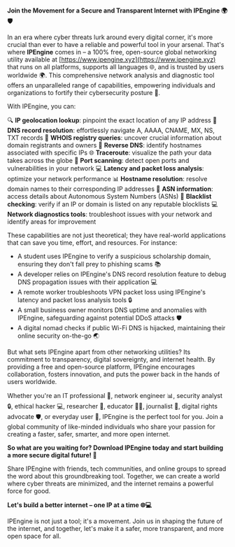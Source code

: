 **Join the Movement for a Secure and Transparent Internet with IPEngine 🌍🛡️**

In an era where cyber threats lurk around every digital corner, it's more crucial than ever to have a reliable and powerful tool in your arsenal. That's where **IPEngine** comes in – a 100% free, open-source global networking utility available at [https://www.ipengine.xyz](https://www.ipengine.xyz) that runs on all platforms, supports all languages 🌐, and is trusted by users worldwide 🌍. This comprehensive network analysis and diagnostic tool offers an unparalleled range of capabilities, empowering individuals and organizations to fortify their cybersecurity posture 🔐.

With IPEngine, you can:

🔍 **IP geolocation lookup**: pinpoint the exact location of any IP address
📡 **DNS record resolution**: effortlessly navigate A, AAAA, CNAME, MX, NS, TXT records
💬 **WHOIS registry queries**: uncover crucial information about domain registrants and owners
🔄 **Reverse DNS**: identify hostnames associated with specific IPs
🌐 **Traceroute**: visualize the path your data takes across the globe
🚀 **Port scanning**: detect open ports and vulnerabilities in your network
💻 **Latency and packet loss analysis**: optimize your network performance
📊 **Hostname resolution**: resolve domain names to their corresponding IP addresses
🔴 **ASN information**: access details about Autonomous System Numbers (ASNs)
🚫 **Blacklist checking**: verify if an IP or domain is listed on any reputable blocklists
💻 **Network diagnostics tools**: troubleshoot issues with your network and identify areas for improvement

These capabilities are not just theoretical; they have real-world applications that can save you time, effort, and resources. For instance:

* A student uses IPEngine to verify a suspicious scholarship domain, ensuring they don't fall prey to phishing scams 📚
* A developer relies on IPEngine's DNS record resolution feature to debug DNS propagation issues with their application 💻
* A remote worker troubleshoots VPN packet loss using IPEngine's latency and packet loss analysis tools 🔒
* A small business owner monitors DNS uptime and anomalies with IPEngine, safeguarding against potential DDoS attacks 🛡️
* A digital nomad checks if public Wi-Fi DNS is hijacked, maintaining their online security on-the-go 🌏

But what sets IPEngine apart from other networking utilities? Its commitment to transparency, digital sovereignty, and internet health. By providing a free and open-source platform, IPEngine encourages collaboration, fosters innovation, and puts the power back in the hands of users worldwide.

Whether you're an IT professional 🔧, network engineer 📊, security analyst 🔒, ethical hacker 💻, researcher 🎯, educator 👩‍🏫, journalist 📰, digital rights advocate 🛡️, or everyday user 🤖, IPEngine is the perfect tool for you. Join a global community of like-minded individuals who share your passion for creating a faster, safer, smarter, and more open internet.

**So what are you waiting for? Download IPEngine today and start building a more secure digital future! 🔩**

Share IPEngine with friends, tech communities, and online groups to spread the word about this groundbreaking tool. Together, we can create a world where cyber threats are minimized, and the internet remains a powerful force for good.

**Let's build a better internet – one IP at a time 🌐💻**

IPEngine is not just a tool; it's a movement. Join us in shaping the future of the internet, and together, let's make it a safer, more transparent, and more open space for all.